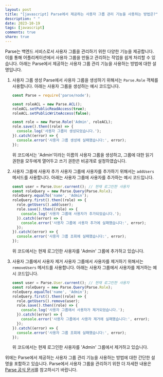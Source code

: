 ```yaml
---
layout: post
title: "[javascript] Parse에서 제공하는 사용자 그룹 관리 기능을 사용하는 방법은?"
description: " "
date: 2023-10-19
tags: [javascript]
comments: true
share: true
---
```


Parse는 백엔드 서비스로서 사용자 그룹을 관리하기 위한 다양한 기능을 제공합니다. 이를 통해 어플리케이션에서 사용자 그룹을 만들고 관리하는 작업을 쉽게 처리할 수 있습니다. 아래는 Parse에서 제공하는 사용자 그룹 관리 기능을 사용하는 방법에 대한 설명입니다.

1. 사용자 그룹 생성
   Parse에서 사용자 그룹을 생성하기 위해서는 `Parse.Role` 객체를 사용합니다. 아래는 사용자 그룹을 생성하는 예시 코드입니다.

   ```javascript
   const Parse = require('parse/node');

   const roleACL = new Parse.ACL();
   roleACL.setPublicReadAccess(true);
   roleACL.setPublicWriteAccess(false);

   const role = new Parse.Role('Admin', roleACL);
   role.save().then((role) => {
     console.log('사용자 그룹이 생성되었습니다.');
   }).catch((error) => {
     console.error('사용자 그룹 생성에 실패했습니다:', error);
   });
   ```

   위 코드에서는 'Admin'이라는 이름의 사용자 그룹을 생성하고, 그룹에 대한 읽기 권한을 모두에게 열어두고 쓰기 권한은 비공개로 설정하였습니다.

2. 사용자 그룹에 사용자 추가
   사용자 그룹에 사용자를 추가하기 위해서는 `addUsers` 메서드를 사용합니다. 아래는 사용자 그룹에 사용자를 추가하는 예시 코드입니다.

   ```javascript
   const user = Parse.User.current(); // 현재 로그인한 사용자
   const roleQuery = new Parse.Query(Parse.Role);
   roleQuery.equalTo('name', 'Admin');
   roleQuery.first().then((role) => {
     role.getUsers().add(user);
     role.save().then((role) => {
       console.log('사용자 그룹에 사용자가 추가되었습니다.');
     }).catch((error) => {
       console.error('사용자 그룹에 사용자 추가에 실패했습니다:', error);
     });
   }).catch((error) => {
     console.error('사용자 그룹 조회에 실패했습니다:', error);
   });
   ```

   위 코드에서는 현재 로그인한 사용자를 'Admin' 그룹에 추가하고 있습니다.

3. 사용자 그룹에서 사용자 제거
   사용자 그룹에서 사용자를 제거하기 위해서는 `removeUsers` 메서드를 사용합니다. 아래는 사용자 그룹에서 사용자를 제거하는 예시 코드입니다.

   ```javascript
   const user = Parse.User.current(); // 현재 로그인한 사용자
   const roleQuery = new Parse.Query(Parse.Role);
   roleQuery.equalTo('name', 'Admin');
   roleQuery.first().then((role) => {
     role.getUsers().remove(user);
     role.save().then((role) => {
       console.log('사용자 그룹에서 사용자가 제거되었습니다.');
     }).catch((error) => {
       console.error('사용자 그룹에서 사용자 제거에 실패했습니다:', error);
     });
   }).catch((error) => {
     console.error('사용자 그룹 조회에 실패했습니다:', error);
   });
   ```

   위 코드에서는 현재 로그인한 사용자를 'Admin' 그룹에서 제거하고 있습니다.

위에는 Parse에서 제공하는 사용자 그룹 관리 기능을 사용하는 방법에 대한 간단한 설명을 포함하고 있습니다. Parse에서 사용자 그룹을 관리하기 위한 더 자세한 내용은 [Parse 공식 문서](https://docs.parseplatform.org/cloudcode/guide/#roles)를 참고하시기 바랍니다.